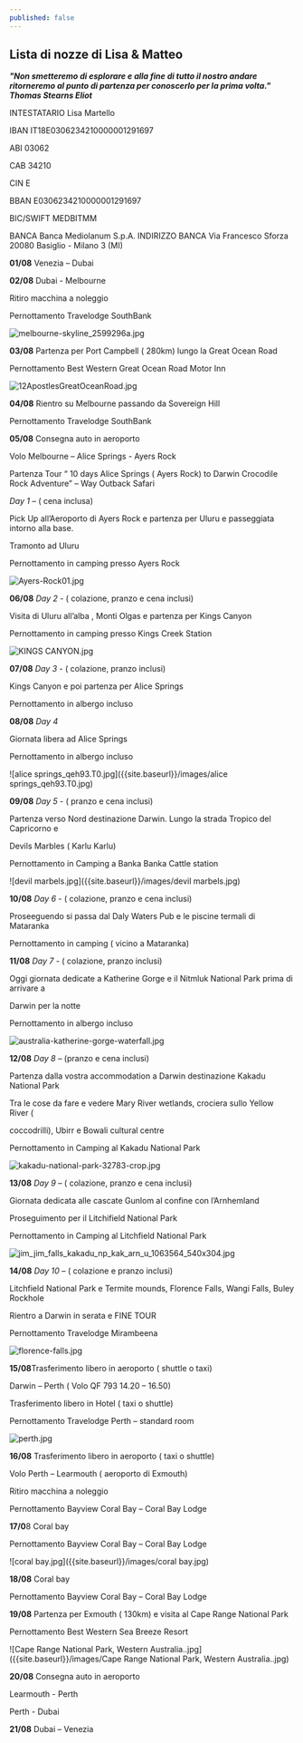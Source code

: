 ```yaml
---
published: false
---
```

## Lista di nozze di Lisa & Matteo



_**"Non smetteremo di esplorare e alla fine di tutto il nostro andare ritorneremo al punto di partenza per conoscerlo per la prima volta." Thomas Stearns Eliot**_


INTESTATARIO	Lisa Martello

IBAN	IT18E0306234210000001291697

ABI	03062

CAB	34210

CIN	E

BBAN	E0306234210000001291697

BIC/SWIFT	MEDBITMM

BANCA	Banca Mediolanum S.p.A.
INDIRIZZO BANCA	Via Francesco Sforza
20080 Basiglio - Milano 3 (MI)


**01/08** Venezia – Dubai

**02/08** Dubai - Melbourne

Ritiro macchina a noleggio

Pernottamento Travelodge SouthBank

![melbourne-skyline_2599296a.jpg]({{site.baseurl}}/images/melbourne-skyline_2599296a.jpg)


**03/08** Partenza per Port Campbell ( 280km) lungo la Great Ocean Road

Pernottamento Best Western Great Ocean Road Motor Inn

![12ApostlesGreatOceanRoad.jpg]({{site.baseurl}}/images/12ApostlesGreatOceanRoad.jpg)


**04/08** Rientro su Melbourne passando da Sovereign Hill

Pernottamento Travelodge SouthBank

**05/08** Consegna auto in aeroporto

Volo Melbourne – Alice Springs - Ayers Rock

Partenza Tour “ 10 days Alice Springs ( Ayers Rock) to Darwin Crocodile Rock Adventure” – Way Outback Safari

_Day 1_ – ( cena inclusa)

Pick Up all’Aeroporto di Ayers Rock e partenza per Uluru e passeggiata intorno alla base.

Tramonto ad Uluru

Pernottamento in camping presso Ayers Rock

![Ayers-Rock01.jpg]({{site.baseurl}}/images/Ayers-Rock01.jpg)

**06/08** _Day 2_ - ( colazione, pranzo e cena inclusi)

Visita di Uluru all’alba , Monti Olgas e partenza per Kings Canyon

Pernottamento in camping presso Kings Creek Station

![KINGS CANYON.jpg]({{site.baseurl}}/images/liste/KINGS%20CANYON.jpg)

**07/08**  _Day 3_ - ( colazione, pranzo inclusi)

Kings Canyon e poi partenza per Alice Springs

Pernottamento in albergo incluso

**08/08**  _Day 4_

Giornata libera ad Alice Springs

Pernottamento in albergo incluso

![alice springs_qeh93.T0.jpg]({{site.baseurl}}/images/alice springs_qeh93.T0.jpg)

**09/08** _Day 5_ - ( pranzo e cena inclusi)

Partenza verso Nord destinazione Darwin. Lungo la strada Tropico del Capricorno e

Devils Marbles ( Karlu Karlu)

Pernottamento in Camping a Banka Banka Cattle station

![devil marbels.jpg]({{site.baseurl}}/images/devil marbels.jpg)

**10/08**  _Day 6_ - ( colazione, pranzo e cena inclusi)

Proseeguendo si passa dal Daly Waters Pub e le piscine termali di Mataranka

Pernottamento in camping ( vicino a Mataranka)

**11/08**  _Day 7_ - ( colazione, pranzo inclusi)

Oggi giornata dedicate a Katherine Gorge e il Nitmluk National Park prima di arrivare a

Darwin per la notte

Pernottamento in albergo incluso

![australia-katherine-gorge-waterfall.jpg]({{site.baseurl}}/images/australia-katherine-gorge-waterfall.jpg)

**12/08**  _Day 8_ – (pranzo e cena inclusi)

Partenza dalla vostra accommodation a Darwin destinazione Kakadu National Park

Tra le cose da fare e vedere Mary River wetlands, crociera sullo Yellow River (

coccodrilli), Ubirr e Bowali cultural centre

Pernottamento in Camping al Kakadu National Park

![kakadu-national-park-32783-crop.jpg]({{site.baseurl}}/images/kakadu-national-park-32783-crop.jpg)

**13/08**  _Day 9_ – ( colazione, pranzo e cena inclusi)

Giornata dedicata alle cascate Gunlom al confine con l’Arnhemland

Proseguimento per il Litchifield National Park

Pernottamento in Camping al Litchfield National Park

![jim_jim_falls_kakadu_np_kak_arn_u_1063564_540x304.jpg]({{site.baseurl}}/images/jim_jim_falls_kakadu_np_kak_arn_u_1063564_540x304.jpg)

**14/08** _Day 10_ – ( colazione e pranzo inclusi)

Litchfield National Park e Termite mounds, Florence Falls, Wangi Falls, Buley Rockhole

Rientro a Darwin in serata e FINE TOUR

Pernottamento Travelodge Mirambeena

![florence-falls.jpg]({{site.baseurl}}/images/florence-falls.jpg)

**15/08**Trasferimento libero in aeroporto ( shuttle o taxi)

Darwin – Perth ( Volo QF 793 14.20 – 16.50)

Trasferimento libero in Hotel ( taxi o shuttle)

Pernottamento Travelodge Perth – standard room

![perth.jpg]({{site.baseurl}}/images/perth.jpg)

**16/08** Trasferimento libero in aeroporto ( taxi o shuttle)

Volo Perth – Learmouth ( aeroporto di Exmouth)

Ritiro macchina a noleggio

Pernottamento Bayview Coral Bay – Coral Bay Lodge

**17/0**8 Coral bay

Pernottamento Bayview Coral Bay – Coral Bay Lodge

![coral bay.jpg]({{site.baseurl}}/images/coral bay.jpg)

**18/08** Coral bay

Pernottamento Bayview Coral Bay – Coral Bay Lodge

**19/08** Partenza per Exmouth ( 130km) e visita al Cape Range National Park

Pernottamento Best Western Sea Breeze Resort

![Cape Range National Park,  Western Australia..jpg]({{site.baseurl}}/images/Cape Range National Park,  Western Australia..jpg)

**20/08** Consegna auto in aeroporto

Learmouth - Perth

Perth - Dubai

**21/08** Dubai – Venezia

